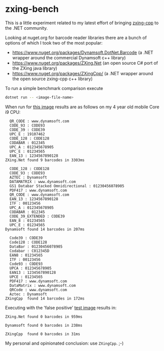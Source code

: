 # zxing-bench

This is a little experiment related to my latest effort of bringing
[zxing-cpp](https://github.com/zxing-cpp/zxing-cpp) to the .NET community.

Looking at nuget.org for barcode reader libraries there are a bunch of options of which I took two of the most popular:
 * https://www.nuget.org/packages/Dynamsoft.DotNet.Barcode (a .NET wrapper around the commercial Dynamsoft c++ library)
 * https://www.nuget.org/packages/ZXing.Net (an open source C# port of the ZXing java library)
 * https://www.nuget.org/packages/ZXingCpp/ (a .NET wrapper around the open source zxing-cpp c++ library)

 To run a simple benchmark comparison execute
 ```sh
 dotnet run -- <image-file-name>
 ```

When run for [this image](https://github.com/Dynamsoft/barcode-reader-dotnet-samples/blob/main/images/AllSupportedBarcodeTypes.png)
results are as follows on my 4 year old mobile Core i9 CPU:

```
  QR_CODE : www.dynamsoft.com
  CODE_93 : CODE93
  CODE_39 : CODE39
  UPC_E : 19107462
  CODE_128 : CODE128
  CODABAR : 012345
  UPC_A : 012345678905
  UPC_E : 01234565
  EAN_13 : 1234567890128
ZXing.Net found 9 barcodes in 3303ms

  CODE_128 : CODE128
  CODE_93 : CODE93
  AZTEC : Dynamsoft
  DATAMATRIX : www.dynamsoft.com
  GS1 Databar Stacked Omnidirectional : 01230456078905
  PDF417 : www.dynamsoft.com
  QR_CODE : www.dynamsoft.com
  EAN_13 : 1234567890128
  ITF : 00123456
  UPC_A : 012345678905
  CODABAR : 012345
  CODE_39_EXTENDED : CODE39
  EAN_8 : 01234565
  UPC_E : 01234565
Dynamsoft found 14 barcodes in 207ms

  Code39 : CODE39
  Code128 : CODE128
  DataBar : 01230456078905
  Codabar : C012345D
  EAN8 : 01234565
  ITF : 00123456
  Code93 : CODE93
  UPCA : 012345678905
  EAN13 : 1234567890128
  UPCE : 01234565
  PDF417 : www.dynamsoft.com
  DataMatrix : www.dynamsoft.com
  QRCode : www.dynamsoft.com
  Aztec : Dynamsoft
ZXingCpp  found 14 barcodes in 172ms
```

Executing with the 'false positive' [test image](https://github.com/zxing-cpp/zxing-cpp/blob/master/test/samples/falsepositives-1/16.png)
results in:

```
ZXing.Net found 0 barcodes in 959ms

Dynamsoft found 0 barcodes in 238ms

ZXingCpp  found 0 barcodes in 31ms
```

My personal and opinionated conclusion: use `ZXingCpp`. ;-)